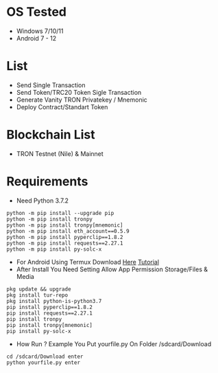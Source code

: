 # OS Tested
- Windows 7/10/11
- Android 7 - 12

# List
- Send Single Transaction
- Send Token/TRC20 Token Sigle Transaction
- Generate Vanity TRON Privatekey / Mnemonic
- Deploy Contract/Standart Token

# Blockchain List
- TRON Testnet (Nile) & Mainnet
  
# Requirements
- Need Python 3.7.2
```
python -m pip install --upgrade pip
python -m pip install tronpy
python -m pip install tronpy[mnemonic]
python -m pip install eth_account==0.5.9
python -m pip install pyperclip==1.8.2
python -m pip install requests==2.27.1
python -m pip install py-solc-x
```
- For Android Using Termux Download [Here](https://f-droid.org/repo/com.termux_118.apk) [Tutorial](https://mega.nz/file/Y1g0xKDL#lyusdWOXV1YG38ikxQ2pr7fADXPFkPEtoYHNgqAo-mY)
- After Install You Need Setting Allow App Permission Storage/Files & Media
```
pkg update && upgrade
pkg install tur-repo
pkg install python-is-python3.7
pip install pyperclip==1.8.2
pip install requests==2.27.1
pip install tronpy
pip install tronpy[mnemonic]
pip install py-solc-x
```
- How Run ? Example You Put yourfile.py On Folder /sdcard/Download
```
cd /sdcard/Download enter
python yourfile.py enter
```
